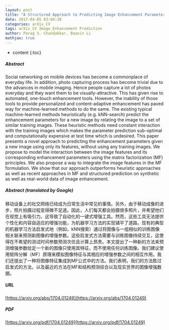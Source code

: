 ```yaml
---
layout: post
title: "A Structured Approach to Predicting Image Enhancement Parameters"
date: 2017-04-05 03:04:28
categories: arXiv_CV
tags: arXiv_CV Image_Enhancement Prediction
author: Parag S. Chandakkar, Baoxin Li
mathjax: true
---
```


* content
{:toc}

##### Abstract
Social networking on mobile devices has become a commonplace of everyday life. In addition, photo capturing process has become trivial due to the advances in mobile imaging. Hence people capture a lot of photos everyday and they want them to be visually-attractive. This has given rise to automated, one-touch enhancement tools. However, the inability of those tools to provide personalized and content-adaptive enhancement has paved way for machine-learned methods to do the same. The existing typical machine-learned methods heuristically (e.g. kNN-search) predict the enhancement parameters for a new image by relating the image to a set of similar training images. These heuristic methods need constant interaction with the training images which makes the parameter prediction sub-optimal and computationally expensive at test time which is undesired. This paper presents a novel approach to predicting the enhancement parameters given a new image using only its features, without using any training images. We propose to model the interaction between the image features and its corresponding enhancement parameters using the matrix factorization (MF) principles. We also propose a way to integrate the image features in the MF formulation. We show that our approach outperforms heuristic approaches as well as recent approaches in MF and structured prediction on synthetic as well as real-world data of image enhancement.

##### Abstract (translated by Google)
移动设备上的社交网络已经成为日常生活中常见的事情。另外，由于移动成像的进步，照片拍摄过程变得微不足道。因此，人们每天都会拍摄很多照片，并希望他们在视觉上有吸引力。这导致了自动化的一键式增强工具。然而，这些工具无法提供个性化和内容自适应的增强功能，为机器学习方法的实现铺平了道路。现有的典型的机器学习方法启发式地（例如，kNN搜索）通过将图像与一组相似的训练图像相关联来预测新图像的增强参数。这些启发式方法需要与训练图像持续交互，这使得在不希望的测试时间参数预测次优且计算上昂贵。本文提出了一种新的方法来预测增强参数给定一个新的图像只使用其特征，而不使用任何训练图像。我们建议使用矩阵分解（MF）原理来模拟图像特征与其相应的增强参数之间的相互作用。我们还提出了一种将图像特征集成到MF公式中的方法。我们表明，我们的方法胜过启发式的方法，以及最近的方法在MF和结构预测综合以及现实世界的图像增强数据。

##### URL
[https://arxiv.org/abs/1704.01249](https://arxiv.org/abs/1704.01249)

##### PDF
[https://arxiv.org/pdf/1704.01249](https://arxiv.org/pdf/1704.01249)

